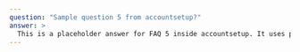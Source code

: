 ```yaml
---
question: "Sample question 5 from accountsetup?"
answer: >
  This is a placeholder answer for FAQ 5 inside accountsetup. It uses proper YAML block formatting to avoid any parsing issues.
---
```

